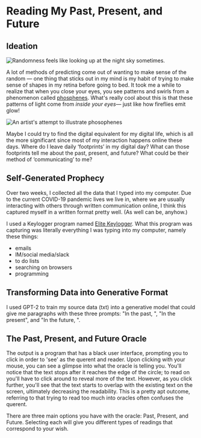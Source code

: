 # Reading My Past, Present, and Future 

## Ideation
![Randomness feels like looking up at the night sky sometimes.](https://cdn.pixabay.com/photo/2017/08/30/01/05/milky-way-2695569__340.jpg)

A lot of  methods of predicting come out of wanting to make sense of the random — one thing that sticks out in my mind is my habit of trying to make sense of shapes in my retina before going to bed. It took me a while to realize that when you close your eyes, you see patterns and swirls from a phenomenon called [phosphenes](https://scienceline.org/2014/12/why-do-we-see-colors-with-our-eyes-closed/). What's really cool about this is that these patterns of light come from _inside your eyes_— just like how fireflies emit glow!

![An artist's attempt to illustrate phosophenes](https://feross.org/images/phosphene-artistic-depiction.gif)

 Maybe I could try to find the digital equivalent for my digital life, which is all the more significant since most of my interaction happens online these days. Where do I leave daily ‘footprints’ in my digital day? What can those footprints tell me about the past, present, and future? What could be their method of ‘communicating’ to me?
 
## Self-Generated Prophecy 

Over two weeks, I collected all the data that I typed into my computer. Due to the current COVID-19 pandemic lives we live in, where we are usually interacting with others through written communication online, I think this captured myself in a written format pretty well. (As well can be, anyhow.)

I used a Keylogger program named [Elite Keylogger](https://www.elitekeyloggers.com/elite-keylogger-mac). What this program was capturing was literally everything I was typing into my computer, namely these things:

- emails
- IM/social media/slack
- to do lists
- searching on browsers
- programming

## Transforming Data into Generative Format ##

I used GPT-2 to train my source data (txt) into a generative model that could give me paragraphs with these three prompts: "In the past, ", "In the present", and "In the future, ".

## The Past, Present, and Future Oracle

The output is a program that has a black user interface, prompting you to click in order to 'see' as the querent and reader. Upon clicking with your mouse, you can see a glimpse into what the oracle is telling you. You'll notice that the text stops after it reaches the edge of the circle; to read on you'll have to click around to reveal more of the text. However, as you click further, you'll see that the text starts to overlap with the existing text on the screen, ultimately decreasing the readability. This is a pretty apt outcome, referring to that trying to read too much into oracles often confuses the querent. 

There are three main options you have with the oracle: Past, Present, and Future. Selecting each will give you different types of readings that correspond to your wish.


